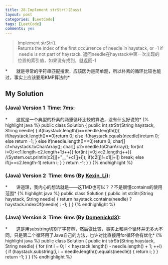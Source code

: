 ```yaml
---
title: 28.Implement strStr()(Easy)
layout: post
categories: [LeetCode]
tags: [LeetCode]
comments: yes
---
```


>Implement strStr().
Returns the index of the first occurrence of needle in haystack, or -1 if needle is not part of haystack.
返回needle在haystack中第一次出现的位置的索引值，如果没有找到，就返回-1

*　　就是寻常的字符串匹配搜索，应该因为是简单题，所以朴素的循环比较也能过，事实上应该要用KMP算法的*

## My Solution
### (Java) Version 1  Time: 7ms:
*　　这就是一个典型的朴素的两重循环比较的算法，没有什么好说的*
{% highlight java %}
public class Solution {
    public int strStr(String haystack, String needle) {
        if(haystack.length()==needle.length()){
            if(haystack.length()==0)return 0;
            else if(haystack.equals(needle))return 0;
            else return -1;
        }
        else if(needle.length()==0)return 0;
        char[] c1=haystack.toCharArray();
        char[] c2=needle.toCharArray();
        for(int i=0;i<c1.length-c2.length+1;i++){
            for(int j=0;j<c2.length;j++){
                //System.out.println(c2[j]+"__"+c1[j+i]);
                if(c2[j]!=c1[j+i])
                    break;
                else if(j==c2.length-1)
                    return i;
            }
        }
        return -1;
    }
}
{% endhighlight %}

### (Java) Version 2  Time: 6ms (By [Kexin_Li](https://discuss.leetcode.com/user/kexin_li)):
*　　讲道理，我内心的想法就是——这TMD也可以？？不是很懂contains的使用范围*
{% highlight java %}
public class Solution {
    public int strStr(String haystack, String needle) {
        return haystack.contains(needle) ? haystack.indexOf(needle) : -1;
    }
}
{% endhighlight %}

### (Java) Version 3  Time: 6ms (By [Domenickd3](https://discuss.leetcode.com/user/domenickd3)):
*　　这是用substring切割了字符串，然后做比较，事实上和两个循环并无多大不同，只是第二个循环用了Java自己的方法，也许对比直接用for循环会有优化*
{% highlight java %}
public class Solution {
    public int strStr(String haystack, String needle) {
        for (int i = 0; i < haystack.length() - needle.length() + 1; ++i) {
            if (haystack.substring(i, i + needle.length()).equals(needle)) {
                return i;
            }
        }
        return -1;
    }
}
{% endhighlight %}